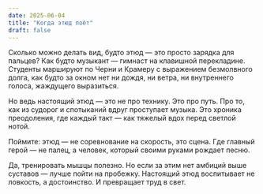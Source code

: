 ```yaml
---
date: 2025-06-04
title: "Когда этюд поёт"
draft: false
---
```


Сколько можно делать вид, будто этюд — это просто зарядка для пальцев? Как будто музыкант — гимнаст на клавишной перекладине. Студенты маршируют по Черни и Крaмеру с выражением безмолвного долга, как будто за окном нет ни дождя, ни ветра, ни внутреннего голоса, жаждущего выразиться.

Но ведь настоящий этюд — это не про технику. Это про путь. Про то, как из судорог и спотыканий вдруг проступает музыка. Это хроника преодоления, где каждый такт — как тяжелый вдох перед светлой нотой.

Поймите: этюд — не соревнование на скорость, это сцена. Где главный герой — не палец, а человек, который своими руками рождает песню.

Да, тренировать мышцы полезно. Но если за этим нет амбиций выше суставов — лучше пойти на пробежку. Настоящий этюд воспитывает не ловкость, а достоинство. И превращает труд в свет.